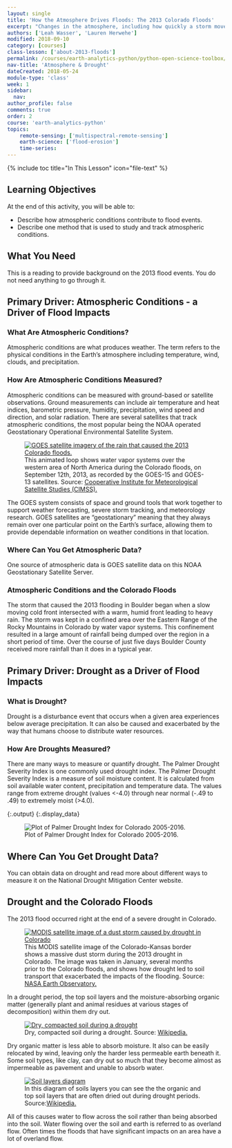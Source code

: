 ```yaml
---
layout: single
title: 'How the Atmosphere Drives Floods: The 2013 Colorado Floods'
excerpt: "Changes in the atmosphere, including how quickly a storm moves can impact the severity of a flood. Learn more about how atmospheric conditions impact flood events."
authors: ['Leah Wasser', 'Lauren Herwehe']
modified: 2018-09-10
category: [courses]
class-lesson: ['about-2013-floods']
permalink: /courses/earth-analytics-python/python-open-science-toolbox/how-atmospheric-conditions-and-drought-impact-floods/
nav-title: 'Atmosphere & Drought'
dateCreated: 2018-05-24
module-type: 'class'
week: 1
sidebar:
  nav:
author_profile: false
comments: true
order: 2
course: 'earth-analytics-python' 
topics: 
    remote-sensing: ['multispectral-remote-sensing']
    earth-science: ['flood-erosion']
    time-series:  
---
```

{% include toc title="In This Lesson" icon="file-text" %}



<div class='notice--success' markdown="1">

## <i class="fa fa-graduation-cap" aria-hidden="true"></i> Learning Objectives
At the end of this activity, you will be able to:

* Describe how atmospheric conditions contribute to flood events.
* Describe one method that is used to study and track atmospheric conditions.

## <i class="fa fa-check-square-o fa-2" aria-hidden="true"></i> What You Need

This is a reading to provide background on the 2013 flood events. You do not need anything to go through it. 

</div>


## Primary Driver: Atmospheric Conditions - a Driver of Flood Impacts

### What Are Atmospheric Conditions?
Atmospheric conditions are what produces weather. The term refers to the physical conditions in the Earth’s atmosphere including temperature, wind, clouds, and precipitation.

### How Are Atmospheric Conditions Measured?

Atmospheric conditions can be measured with ground-based or satellite observations. Ground measurements can include air temperature and heat indices, barometric pressure, humidity, precipitation, wind speed and direction, and solar radiation. There are several satellites that track atmospheric conditions, the most popular being the NOAA operated Geostationary Operational Environmental Satellite System.

<figure>
 <a href="{{ site.url }}/images/courses/earth-analytics/science/colorado-floods/goes-satellite-data-colorado-floods.jpg">
 <img src="{{ site.url }}/images/courses/earth-analytics/science/colorado-floods/goes-satellite-data-colorado-floods.jpg" alt = "GOES satellite imagery of the rain that caused the 2013 Colorado floods."></a>
 <figcaption>This animated loop shows water vapor systems over the western area of North America during the Colorado floods, on September 12th, 2013, as recorded by the GOES-15 and GOES-13 satellites. Source: <a href="http://cimss.ssec.wisc.edu/goes/blog/archives/13876" target="_blank">Cooperative Institute for Meteorological Satellite Studies (CIMSS).</a>
 </figcaption>
</figure>


The GOES system consists of space and ground tools that work together to support weather forecasting, severe storm tracking, and meteorology research. GOES satellites are “geostationary” meaning that they always remain over one particular point on the Earth’s surface, allowing them to provide dependable information on weather conditions in that location.

### Where Can You Get Atmospheric Data?

One source of atmospheric data is GOES satellite data on this NOAA Geostationary Satellite Server.

### Atmospheric Conditions and the Colorado Floods
The storm that caused the 2013 flooding  in Boulder began when a slow moving cold front intersected with a warm, humid front leading to heavy rain. The storm was kept in a confined area over the Eastern Range of the Rocky Mountains in Colorado by water vapor systems. This confinement resulted in a large amount of rainfall being dumped over the region in a short period of time. Over the course of just five days Boulder County received more rainfall than it does in a typical year.

## Primary Driver: Drought as a Driver of Flood Impacts

### What is Drought?
Drought is a disturbance event that occurs when a given area experiences below average precipitation. It can also be caused and exacerbated by the way that humans choose to distribute water resources.

### How Are Droughts Measured?

There are many ways to measure or quantify drought. The Palmer Drought Severity Index is one commonly used drought index. The Palmer Drought Severity Index is a measure of soil moisture content. It is calculated from soil available water content, precipitation and temperature data. The values range from extreme drought (values <-4.0) through near normal (-.49 to .49) to extremely moist (>4.0). 


{:.output}
{:.display_data}

<figure>

<img src = "{{ site.url }}//images/courses/earth-analytics-python/01-science-toolbox/intro-2013-floods/2018-02-05-coflood-02-flood-drivers_2_0.png" alt = "Plot of Palmer Drought Index for Colorado 2005-2016.">
<figcaption>Plot of Palmer Drought Index for Colorado 2005-2016.</figcaption>

</figure>




## Where Can You Get Drought Data?

You can obtain data on drought and read more about different ways to measure it on the National Drought Mitigation Center website.

## Drought and the Colorado Floods

The 2013 flood occurred right at the end of a severe drought in Colorado.


<figure>
 <a href="{{ site.url }}/images/courses/earth-analytics/science/colorado-floods/drought-dust-storm-colorado-floods.jpg">
 <img src="{{ site.url }}/images/courses/earth-analytics/science/colorado-floods/drought-dust-storm-colorado-floods.jpg" alt = "MODIS satellite image of a dust storm caused by drought in Colorado"></a>
 <figcaption>This MODIS satellite image of the Colorado-Kansas border shows a massive dust storm during the 2013 drought in Colorado. The image was taken in January, several months prior to the Colorado floods, and shows how drought led to soil transport that exacerbated the impacts of the flooding. Source: <a href="https://earthobservatory.nasa.gov/IOTD/view.php?id=80164" target="_blank">NASA Earth Observatory.</a>
 </figcaption>
</figure>


In a drought period, the top soil layers and the moisture-absorbing organic matter (generally plant and animal residues at various stages of decomposition) within them dry out. 

<figure>
 <a href="{{ site.url }}/images/courses/earth-analytics/science/colorado-floods/drought-soil-colorado-floods.jpg">
 <img src="{{ site.url }}/images/courses/earth-analytics/science/colorado-floods/drought-soil-colorado-floods.jpg" alt = "Dry, compacted soil during a drought "></a>
 <figcaption>Dry, compacted soil during a drought. Source: <a href="https://commons.wikimedia.org/wiki/File:CSIRO_ScienceImage_607_Effects_of_Drought_on_the_Soil.jpg" target="_blank">Wikipedia.</a>
 </figcaption>
</figure>


Dry organic matter is less able to absorb moisture. It also can be easily relocated by wind, leaving only the harder less permeable earth beneath it. Some soil types, like clay, can dry out so much that they become almost as impermeable as pavement and unable to absorb water. 

<figure>
 <a href="{{ site.url }}/images/courses/earth-analytics/science/colorado-floods/soil-layers-colorado-floods.jpg">
 <img src="{{ site.url }}/images/courses/earth-analytics/science/colorado-floods/soil-layers-colorado-floods.jpg" alt = "Soil layers diagram"></a>
 <figcaption>In this diagram of soils layers you can see the the organic and top soil layers that are often dried out during drought periods. Source:<a href="https://commons.wikimedia.org/wiki/File:Soil_Layers.jpg" target="_blank">Wikipedia.</a>
 </figcaption>
</figure>


All of this causes water to flow across the soil rather than being absorbed into the soil. Water flowing over the soil and earth is referred to as overland flow. Often times the floods that have significant impacts on an area have a lot of overland flow.
